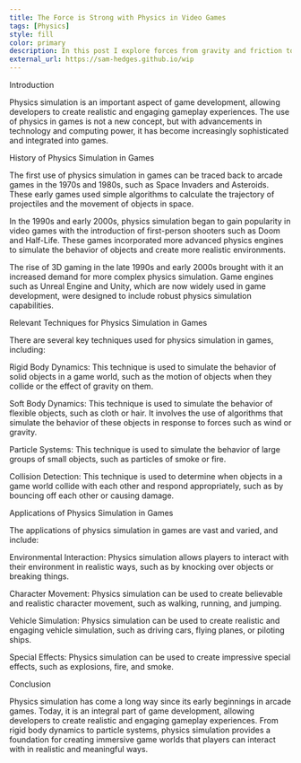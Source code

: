 ```yaml
---
title: The Force is Strong with Physics in Video Games
tags: [Physics]
style: fill
color: primary
description: In this post I explore forces from gravity and friction to momentum and energy; video games are filled with physical forces that shape the player's experience. I examine how these forces are implemented in various games, and how they can be used to create a more immersive and believable gaming world.
external_url: https://sam-hedges.github.io/wip
---
```


Introduction

Physics simulation is an important aspect of game development, allowing developers to create realistic and engaging gameplay experiences. The use of physics in games is not a new concept, but with advancements in technology and computing power, it has become increasingly sophisticated and integrated into games.

History of Physics Simulation in Games

The first use of physics simulation in games can be traced back to arcade games in the 1970s and 1980s, such as Space Invaders and Asteroids. These early games used simple algorithms to calculate the trajectory of projectiles and the movement of objects in space.

In the 1990s and early 2000s, physics simulation began to gain popularity in video games with the introduction of first-person shooters such as Doom and Half-Life. These games incorporated more advanced physics engines to simulate the behavior of objects and create more realistic environments.

The rise of 3D gaming in the late 1990s and early 2000s brought with it an increased demand for more complex physics simulation. Game engines such as Unreal Engine and Unity, which are now widely used in game development, were designed to include robust physics simulation capabilities.

Relevant Techniques for Physics Simulation in Games

There are several key techniques used for physics simulation in games, including:

Rigid Body Dynamics: This technique is used to simulate the behavior of solid objects in a game world, such as the motion of objects when they collide or the effect of gravity on them.

Soft Body Dynamics: This technique is used to simulate the behavior of flexible objects, such as cloth or hair. It involves the use of algorithms that simulate the behavior of these objects in response to forces such as wind or gravity.

Particle Systems: This technique is used to simulate the behavior of large groups of small objects, such as particles of smoke or fire.

Collision Detection: This technique is used to determine when objects in a game world collide with each other and respond appropriately, such as by bouncing off each other or causing damage.

Applications of Physics Simulation in Games

The applications of physics simulation in games are vast and varied, and include:

Environmental Interaction: Physics simulation allows players to interact with their environment in realistic ways, such as by knocking over objects or breaking things.

Character Movement: Physics simulation can be used to create believable and realistic character movement, such as walking, running, and jumping.

Vehicle Simulation: Physics simulation can be used to create realistic and engaging vehicle simulation, such as driving cars, flying planes, or piloting ships.

Special Effects: Physics simulation can be used to create impressive special effects, such as explosions, fire, and smoke.

Conclusion

Physics simulation has come a long way since its early beginnings in arcade games. Today, it is an integral part of game development, allowing developers to create realistic and engaging gameplay experiences. From rigid body dynamics to particle systems, physics simulation provides a foundation for creating immersive game worlds that players can interact with in realistic and meaningful ways.

